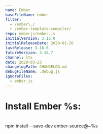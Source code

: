 ```yaml
---
name: Ember
baseFileName: ember
filter:
  - /ember\./
  - /ember-template-compiler/
repo: emberjs/ember.js
initialVersion: 3.16.0
initialReleaseDate: 2020-01-20
lastRelease: 3.16.6
futureVersion: 3.16.7
channel: lts
date: 2020-03-23
changelogPath: CHANGELOG.md
debugFileName: .debug.js
ignoreFiles:
  - ember.js
---
```

# Install Ember %s:
<br>
npm install --save-dev ember-source@~%s
